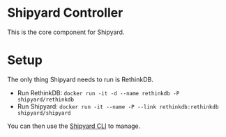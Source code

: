 # Shipyard Controller
This is the core component for Shipyard.

# Setup
The only thing Shipyard needs to run is RethinkDB.

* Run RethinkDB: `docker run -it -d --name rethinkdb -P shipyard/rethinkdb`
* Run Shipyard: `docker run -it --name -P --link rethinkdb:rethinkdb shipyard/shipyard`

You can then use the [Shipyard CLI](../cli/readme.md) to manage.
